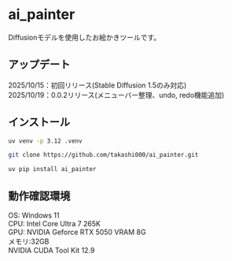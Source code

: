 # ai_painter

Diffusionモデルを使用したお絵かきツールです。

## アップデート

2025/10/15：初回リリース(Stable Diffusion 1.5のみ対応)\
2025/10/19：0.0.2リリース(メニューバー整理、undo, redo機能追加)

## インストール

```sh
uv venv -p 3.12 .venv
```

```sh
git clone https://github.com/takashi000/ai_painter.git
```

```sh
uv pip install ai_painter
```

## 動作確認環境

OS: Windows 11\
CPU: Intel Core Ultra 7 265K\
GPU: NVIDIA Geforce RTX 5050 VRAM 8G\
メモリ:32GB\
NVIDIA CUDA Tool Kit 12.9

